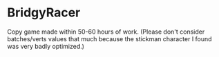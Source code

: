 # BridgyRacer
Copy game made within 50-60 hours of work. (Please don't consider batches/verts values that much because the stickman character I found was very badly optimized.)
